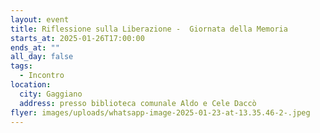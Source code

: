 ```yaml
---
layout: event
title: Riflessione sulla Liberazione -  Giornata della Memoria
starts_at: 2025-01-26T17:00:00
ends_at: ""
all_day: false
tags:
  - Incontro
location:
  city: Gaggiano
  address: presso biblioteca comunale Aldo e Cele Daccò
flyer: images/uploads/whatsapp-image-2025-01-23-at-13.35.46-2-.jpeg
---
```

